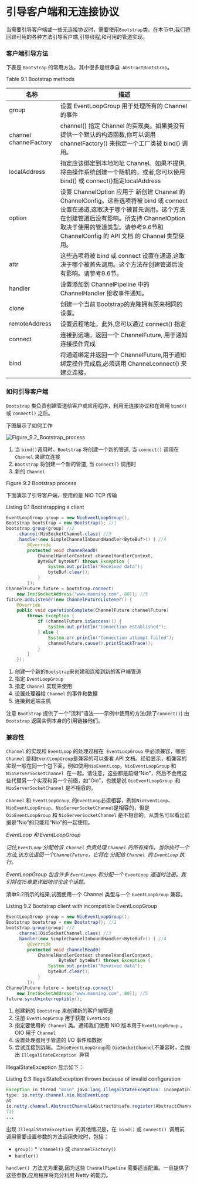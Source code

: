 引导客户端和无连接协议
====

当需要引导客户端或一些无连接协议时，需要使用`Bootstrap`类。在本节中,我们将回顾可用的各种方法引导客户端,引导线程,和可用的管道实现。

### 客户端引导方法

下表是 `Bootstrap` 的常用方法，其中很多是继承自` AbstractBootstrap`。

Table 9.1 Bootstrap methods

名称 | 描述
-----|----
group | 设置 EventLoopGroup 用于处理所有的 Channel 的事件
channel channelFactory| channel() 指定 Channel 的实现类。如果类没有提供一个默认的构造函数,你可以调用 channelFactory() 来指定一个工厂类被 bind() 调用。
localAddress | 指定应该绑定到本地地址 Channel。如果不提供,将由操作系统创建一个随机的。或者,您可以使用 bind() 或 connect()指定localAddress 
option | 设置 ChannelOption 应用于 新创建 Channel 的 ChannelConfig。这些选项将被 bind 或 connect 设置在通道,这取决于哪个被首先调用。这个方法在创建管道后没有影响。所支持 ChannelOption 取决于使用的管道类型。请参考9.6节和 ChannelConfig 的 API 文档 的 Channel 类型使用。
attr | 这些选项将被 bind 或 connect 设置在通道,这取决于哪个被首先调用。这个方法在创建管道后没有影响。请参考9.6节。
handler | 设置添加到 ChannelPipeline 中的 ChannelHandler 接收事件通知。
clone | 创建一个当前 Bootstrap的克隆拥有原来相同的设置。
remoteAddress | 设置远程地址。此外,您可以通过 connect() 指定
connect | 连接到远端，返回一个 ChannelFuture, 用于通知连接操作完成
bind | 将通道绑定并返回一个 ChannelFuture,用于通知绑定操作完成后,必须调用 Channel.connect() 来建立连接。

### 如何引导客户端

`Bootstrap` 类负责创建管道给客户或应用程序，利用无连接协议和在调用 `bind()` 或 `connect()` 之后。

下图展示了如何工作

![Figure_9.2_Bootstrap_process](https://ning-wang.oss-cn-beijing.aliyuncs.com/blog-imags/Figure_9.2_Bootstrap_process.jpg)

1. 当 ` bind() `调用时，`Bootstrap` 将创建一个新的管道, 当 `connect()` 调用在` Channel` 来建立连接
2. `Bootstrap` 将创建一个新的管道, 当 `connect()` 调用时
3. 新的 `Channel`

Figure 9.2 Bootstrap process


下面演示了引导客户端，使用的是 NIO TCP 传输

Listing 9.1 Bootstrapping a client

```java
EventLoopGroup group = new NioEventLoopGroup();
Bootstrap bootstrap = new Bootstrap(); //1
bootstrap.group(group) //2
	.channel(NioSocketChannel.class) //3
	.handler(new SimpleChannelInboundHandler<ByteBuf>() { //4
		@Override
		protected void channeRead0(
			ChannelHandlerContext channelHandlerContext,
			ByteBuf byteBuf) throws Exception {
				System.out.println("Received data");
				byteBuf.clear();
			}
		});
ChannelFuture future = bootstrap.connect(
	new InetSocketAddress("www.manning.com", 80)); //5
future.addListener(new ChannelFutureListener() {
	@Override
	public void operationComplete(ChannelFuture channelFuture)
		throws Exception {
			if (channelFuture.isSuccess()) {
				System.out.println("Connection established");
			} else {
				System.err.println("Connection attempt failed");
				channelFuture.cause().printStackTrace();
			}
		}
	});
```

1. 创建一个新的` Bootstrap `来创建和连接到新的客户端管道
2. 指定 `EventLoopGroup`
3. 指定 `Channel` 实现来使用
4. 设置处理器给 `Channel` 的事件和数据
5. 连接到远端主机

注意 `Bootstrap` 提供了一个“流利”语法——示例中使用的方法(除了`connect()`) 由 `Bootstrap` 返回实例本身的引用链接他们。

### 兼容性


`Channel` 的实现和 `EventLoop` 的处理过程在` EventLoopGroup` 中必须兼容，哪些` Channel` 是和` EventLoopGroup `是兼容的可以查看 API 文档。经验显示，相兼容的实现一般在同一个包下面，例如使用`NioEventLoop`，`NioEventLoopGroup` 和 `NioServerSocketChannel `在一起。请注意，这些都是前缀“Nio”，然后不会用这些代替另一个实现和另一个前缀，如“Oio”，也就是说 `OioEventLoopGroup `和`NioServerSocketChannel` 是不相容的。

`Channel` 和 `EventLoopGroup `的` EventLoop `必须相容，例如`NioEventLoop`、`NioEventLoopGroup`、`NioServerSocketChannel`是相容的，但是` OioEventLoopGroup` 和 `NioServerSocketChannel` 是不相容的。从类名可以看出前缀是“Nio”的只能和“Nio”的一起使用。

*EventLoop 和 EventLoopGroup*

*记住,`EventLoop` 分配给该` Channel` 负责处理 `Channel` 的所有操作。当你执行一个方法,该方法返回一个` ChannelFuture `，它将在 分配给 `Channel `的 `EventLoop` 执行。*

*EventLoopGroup 包含许多 `EventLoops` 和分配一个 `EventLoop` 通道时注册。我们将在15章更详细地讨论这个话题。*

清单9.2所示的结果,试图使用一个 Channel 类型与一个 `EventLoopGroup` 兼容。

Listing 9.2 Bootstrap client with incompatible EventLoopGroup

```java
EventLoopGroup group = new NioEventLoopGroup();
Bootstrap bootstrap = new Bootstrap(); //1
bootstrap.group(group) //2
	.channel(OioSocketChannel.class) //3
	.handler(new SimpleChannelInboundHandler<ByteBuf>() { //4
		@Override
		protected void channelRead0(
			ChannelHandlerContext channelHandlerContext,
					ByteBuf byteBuf) throws Exception {
				System.out.println("Reveived data");
				byteBuf.clear();
			}
		});
ChannelFuture future = bootstrap.connect(
	new InetSocketAddress("www.manning.com", 80)); //5
future.syncUninterruptibly();
```

1. 创建新的 `Bootstrap` 来创建新的客户端管道
2. 注册 `EventLoopGroup` 用于获取 `EventLoop`
3. 指定要使用的` Channel` 类。通知我们使用 NIO 版本用于`EventLoopGroup` ， OIO 用于 `Channel`
4. 设置处理器用于管道的 I/O 事件和数据
5. 尝试连接到远端。当` NioEventLoopGroup `和 ` OioSocketChannel `不兼容时，会抛出 `IllegalStateException `异常

IllegalStateException 显示如下：

Listing 9.3 IllegalStateException thrown because of invalid configuration

```java
Exception in thread "main" java.lang.IllegalStateException: incompatible event loop
type: io.netty.channel.nio.NioEventLoop
at
io.netty.channel.AbstractChannel$AbstractUnsafe.register(AbstractChannel.java:5
71)
...
```

出现 `IllegalStateException `的其他情况是，在` bind()` 或 `connect() `调用前 调用需要设置参数的方法调用失败时，包括：

* `group()`
*` channel()` 或 `channnelFactory()`
* `handler()`

`handler() `方法尤为重要,因为这些 `ChannelPipeline` 需要适当配置。一旦提供了这些参数,应用程序将充分利用 Netty 的能力。